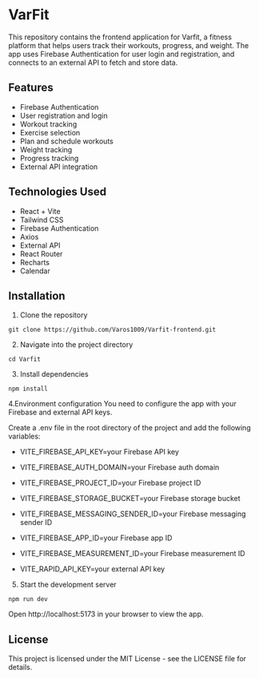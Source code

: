 # VarFit

This repository contains the frontend application for Varfit, a fitness platform that helps users track their workouts, progress, and weight. The app uses Firebase Authentication for user login and registration, and connects to an external API to fetch and store data.

## Features

- Firebase Authentication
- User registration and login
- Workout tracking
- Exercise selection
- Plan and schedule workouts
- Weight tracking
- Progress tracking
- External API integration


## Technologies Used

- React + Vite
- Tailwind CSS
- Firebase Authentication
- Axios
- External API
- React Router
- Recharts
- Calendar

## Installation

1. Clone the repository
```
git clone https://github.com/Varos1009/Varfit-frontend.git
```
2. Navigate into the project directory
```
cd Varfit
``` 
3. Install dependencies
```
npm install
```
4.Environment configuration
You need to configure the app with your Firebase and external API keys.

Create a .env file in the root directory of the project and add the following variables:
- VITE_FIREBASE_API_KEY=your Firebase API key
- VITE_FIREBASE_AUTH_DOMAIN=your Firebase auth domain
- VITE_FIREBASE_PROJECT_ID=your Firebase project ID
- VITE_FIREBASE_STORAGE_BUCKET=your Firebase storage bucket
- VITE_FIREBASE_MESSAGING_SENDER_ID=your Firebase messaging sender ID
- VITE_FIREBASE_APP_ID=your Firebase app ID
- VITE_FIREBASE_MEASUREMENT_ID=your Firebase measurement ID

- VITE_RAPID_API_KEY=your external API key

5. Start the development server
```
npm run dev
```
Open http://localhost:5173 in your browser to view the app.

## License

This project is licensed under the MIT License - see the LICENSE file for details.





